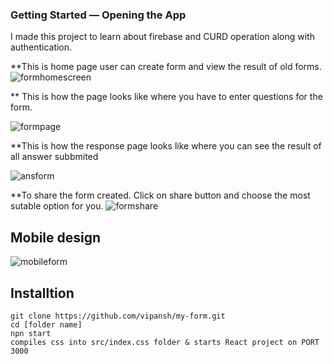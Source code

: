 
### Getting Started — Opening the App

I made this project to learn about firebase and CURD operation along with authentication.

**This is home page user can create form and view the result of old forms. 
![formhomescreen](https://user-images.githubusercontent.com/66291636/112180099-438c2700-8c21-11eb-9c36-2bbc83962c47.jpg)


** This is how the page looks like where you have to enter questions for the form.

![formpage](https://user-images.githubusercontent.com/66291636/112180629-bac1bb00-8c21-11eb-8ef3-93477ef57b4d.jpg)

**This is how the response page looks like where you can see the result of all answer subbmited

![ansform](https://user-images.githubusercontent.com/66291636/112180929-f8bedf00-8c21-11eb-8e0f-d6dd2b02e1a2.jpg)


**To share the form created. Click on share button and choose the most sutable option for you.
![formshare](https://user-images.githubusercontent.com/66291636/112181151-2c016e00-8c22-11eb-98d4-087615687117.jpg)


## Mobile design
![mobileform](https://user-images.githubusercontent.com/66291636/112181198-37ed3000-8c22-11eb-896e-c2fa06c096ea.jpg)




## Installtion 

```
git clone https://github.com/vipansh/my-form.git
cd [folder name]
npn start
compiles css into src/index.css folder & starts React project on PORT 3000
```


